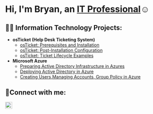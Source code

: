 <h1>Hi, I'm Bryan, an <a href="https://www.linkedin.com/in/bryan-brathwaite-61069b171/">IT Professional</a>☺</h1>

<h2>👨‍💻 Information Technology Projects:</h2>

- <b>osTicket (Help Desk Ticketing System)</b>
  - [osTicket: Prerequisites and Installation](https://github.com/iUnknown1/osticket-prereqs)
  - [osTicket: Post-Installation Configuration](https://github.com/iUnknown1/post-install-config)
  - [osTicket: Ticket Lifecycle Examples](https://github.com/iUnknown1/ticket-lifecycle)
- <b>Microsoft Azure</b>
  - [Preparing Active Directory Infrastructure in Azures](https://github.com/iUnknown1/configure-ad)
  - [Deploying Active Directory in Azure](https://github.com/iUnknown1/azure-network-protocols)
  -  [Creating Users,Managing Accounts, Group Policy in Azure](https://github.com/iUnknown1/active-directory-group-policy)

<h2>🤳Connect with me:</h2>

[<img align="left" alt="Bryan | LinkedIn" width="22px" src="https://cdn.jsdelivr.net/npm/simple-icons@v3/icons/linkedin.svg" />][linkedin]

[linkedin]:(https://www.linkedin.com/in/bryan-brathwaite-61069b171/)

